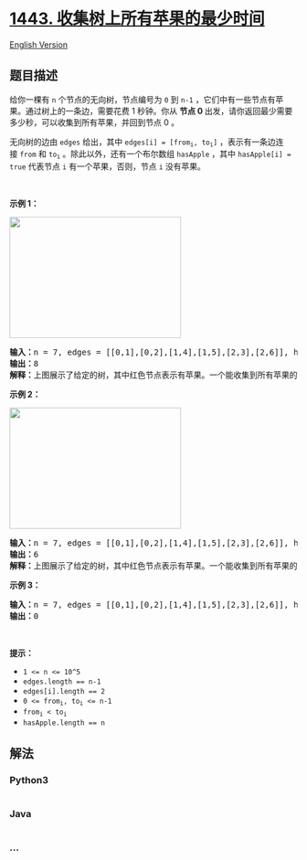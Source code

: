# [1443. 收集树上所有苹果的最少时间](https://leetcode.cn/problems/minimum-time-to-collect-all-apples-in-a-tree)

[English Version](/solution/1400-1499/1443.Minimum%20Time%20to%20Collect%20All%20Apples%20in%20a%20Tree/README_EN.md)

## 题目描述

<!-- 这里写题目描述 -->

<p>给你一棵有&nbsp;<code>n</code>&nbsp;个节点的无向树，节点编号为&nbsp;<code>0</code>&nbsp;到&nbsp;<code>n-1</code>&nbsp;，它们中有一些节点有苹果。通过树上的一条边，需要花费 1 秒钟。你从&nbsp;<strong>节点 0&nbsp;</strong>出发，请你返回最少需要多少秒，可以收集到所有苹果，并回到节点 0 。</p>

<p>无向树的边由&nbsp;<code>edges</code>&nbsp;给出，其中&nbsp;<code>edges[i] = [from<sub>i</sub>, to<sub>i</sub>]</code>&nbsp;，表示有一条边连接&nbsp;<code>from</code>&nbsp;和&nbsp;<code>to<sub>i</sub></code> 。除此以外，还有一个布尔数组&nbsp;<code>hasApple</code> ，其中&nbsp;<code>hasApple[i] = true</code>&nbsp;代表节点&nbsp;<code>i</code>&nbsp;有一个苹果，否则，节点&nbsp;<code>i</code>&nbsp;没有苹果。</p>

<p>&nbsp;</p>

<p><strong>示例 1：</strong></p>

<p><strong><img alt="" src="https://cdn.jsdelivr.net/gh/doocs/leetcode@main/solution/1400-1499/1443.Minimum%20Time%20to%20Collect%20All%20Apples%20in%20a%20Tree/images/min_time_collect_apple_1.png" style="height: 212px; width: 300px;"></strong></p>

<pre><strong>输入：</strong>n = 7, edges = [[0,1],[0,2],[1,4],[1,5],[2,3],[2,6]], hasApple = [false,false,true,false,true,true,false]
<strong>输出：</strong>8 
<strong>解释：</strong>上图展示了给定的树，其中红色节点表示有苹果。一个能收集到所有苹果的最优方案由绿色箭头表示。
</pre>

<p><strong>示例 2：</strong></p>

<p><strong><img alt="" src="https://cdn.jsdelivr.net/gh/doocs/leetcode@main/solution/1400-1499/1443.Minimum%20Time%20to%20Collect%20All%20Apples%20in%20a%20Tree/images/min_time_collect_apple_2.png" style="height: 212px; width: 300px;"></strong></p>

<pre><strong>输入：</strong>n = 7, edges = [[0,1],[0,2],[1,4],[1,5],[2,3],[2,6]], hasApple = [false,false,true,false,false,true,false]
<strong>输出：</strong>6
<strong>解释：</strong>上图展示了给定的树，其中红色节点表示有苹果。一个能收集到所有苹果的最优方案由绿色箭头表示。
</pre>

<p><strong>示例 3：</strong></p>

<pre><strong>输入：</strong>n = 7, edges = [[0,1],[0,2],[1,4],[1,5],[2,3],[2,6]], hasApple = [false,false,false,false,false,false,false]
<strong>输出：</strong>0
</pre>

<p>&nbsp;</p>

<p><strong>提示：</strong></p>

<ul>
	<li><code>1 &lt;= n &lt;= 10^5</code></li>
	<li><code>edges.length == n-1</code></li>
	<li><code>edges[i].length == 2</code></li>
	<li><code>0 &lt;= from<sub>i</sub>, to<sub>i</sub> &lt;= n-1</code></li>
	<li><code>from<sub>i</sub>&nbsp;&lt; to<sub>i</sub></code></li>
	<li><code>hasApple.length == n</code></li>
</ul>

## 解法

<!-- 这里可写通用的实现逻辑 -->

<!-- tabs:start -->

### **Python3**

<!-- 这里可写当前语言的特殊实现逻辑 -->

```python

```

### **Java**

<!-- 这里可写当前语言的特殊实现逻辑 -->

```java

```

### **...**

```

```

<!-- tabs:end -->
